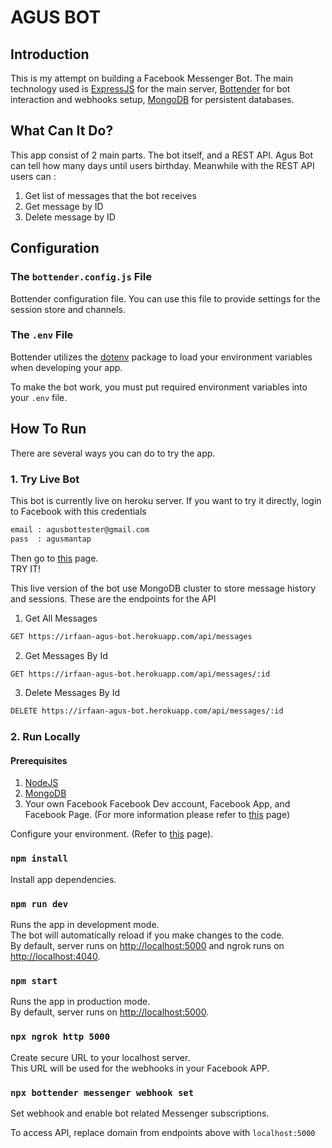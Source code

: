 # AGUS BOT

## Introduction

This is my attempt on building a Facebook Messenger Bot. The main technology used is [ExpressJS](https://www.npmjs.com/package/express) for the main server, [Bottender](https://bottender.js.org/en/) for bot interaction and webhooks setup, [MongoDB](https://bottender.js.org/en/) for persistent databases.

## What Can It Do?

This app consist of 2 main parts. The bot itself, and a REST API. Agus Bot can tell how many days until users birthday. Meanwhile with the REST API users can :  

1. Get list of messages that the bot receives
2. Get message by ID
3. Delete message by ID

## Configuration

### The `bottender.config.js` File

Bottender configuration file. You can use this file to provide settings for the session store and channels.

### The `.env` File

Bottender utilizes the [dotenv](https://www.npmjs.com/package/dotenv) package to load your environment variables when developing your app.

To make the bot work, you must put required environment variables into your `.env` file.

## How To Run

There are several ways you can do to try the app.

### 1. Try Live Bot

This bot is currently live on heroku server. If you want to try it directly, login to Facebook with this credentials

```sh
email : agusbottester@gmail.com
pass  : agusmantap
```

Then go to [this](https://web.facebook.com/AgusBot-103476515211790/) page.<br>
TRY IT!

This live version of the bot use MongoDB cluster to store message history and sessions. These are the endpoints for the API

1. Get All Messages

```sh
GET https://irfaan-agus-bot.herokuapp.com/api/messages
```

2. Get Messages By Id

```sh
GET https://irfaan-agus-bot.herokuapp.com/api/messages/:id
```

3. Delete Messages By Id

```sh
DELETE https://irfaan-agus-bot.herokuapp.com/api/messages/:id 
```

### 2. Run Locally

#### Prerequisites

1. [NodeJS](https://nodejs.org/en/)
2. [MongoDB](https://bottender.js.org/en/)
3. Your own Facebook Facebook Dev account, Facebook App, and Facebook Page. (For more information please refer to [this](https://developers.facebook.com/docs/messenger-platform/getting-started/app-setup/) page)

Configure your environment. (Refer to [this](https://bottender.js.org/docs/en/channel-messenger-setup) page).

### `npm install`

Install app dependencies.

### `npm run dev`

Runs the app in development mode.<br>
The bot will automatically reload if you make changes to the code.<br>
By default, server runs on [http://localhost:5000](http://localhost:5000) and ngrok runs on [http://localhost:4040](http://localhost:4040).

### `npm start`

Runs the app in production mode.<br>
By default, server runs on [http://localhost:5000](http://localhost:5000).

### `npx ngrok http 5000`

Create secure URL to your localhost server.<br>
This URL will be used for the webhooks in your Facebook APP.

### `npx bottender messenger webhook set`

Set webhook and enable bot related Messenger subscriptions.

To access API, replace domain from endpoints above with `localhost:5000`